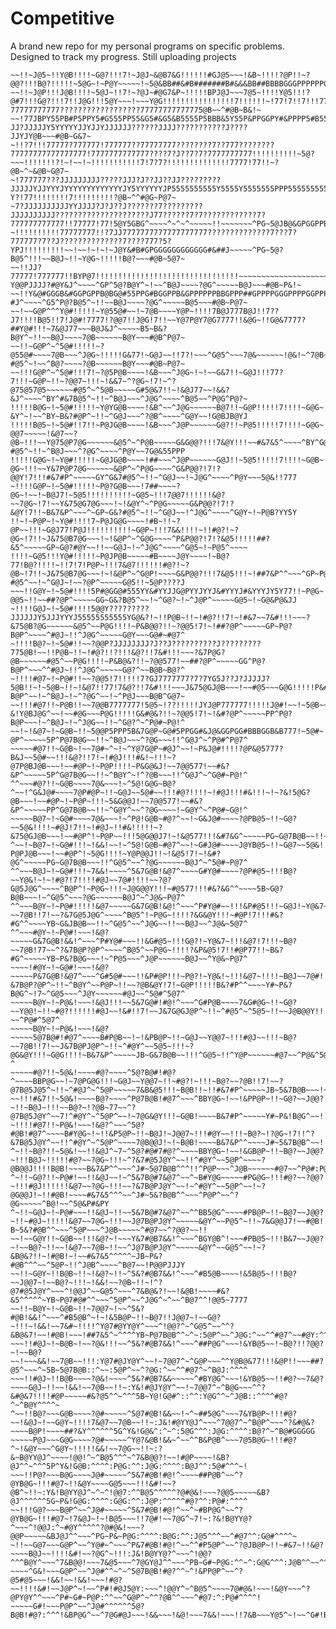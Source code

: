 # Competitive
A brand new repo for my personal programs on specific problems.
Designed to track my progress.
Still uploading projects

~~~~~J@P~!~Y@B!!!!~G@?!!!!!~?@Y!&@G?&B!!7!!!#GJ@5~~~~##!~!!!J@G~!~?@@7!!~B@?!!!!!~5@P~!~P@5~!~~!~~G@5!77Y@P??????##?@&J@P5&J?JJ?Y@&YYJJJJB@5JJYJB@BYYYYYYP@@YJJJP@GYYYYYB@@B5YJJJJJJJJJJJJJ???JPYJ??JJJJ
~~!!~J@5~!!Y@B!!!!~G@?!!!7!~J@J~&@B7&G!!!!!!#GJ@5~~~!&B~!!!!?@P!!~?@@?!!!B@?!!!!!~5@G~!~P@Y~~~~~!~5@&BB##&#B#######B#&&&BB##BBBBGGGPPPPPPGPPPGPPGGGGGGGGPGGGPGPPPPPPPPPPPGPPPPPPPPPPPPPPPPB@BJY5@@&P&@PP
~~!!~J@P!!!J@B!!!!~5@J~!!7!~?@J~#@G7&P~!!!!!BPJ@J~~~7@5~!!!!Y@5!!!?@#7!!!G@?!!!7!!J@G!!!5@Y~~~!~~~Y@G!!!!!!!!!!!!!!!!7!!!!!!~!77!7!!7!!!777777??77777777777??????????????????77777777777775@B~~^#@B~B&!~
~~!77JBPY55PB#P5PPY5#G555PP55&G5#&G5&B5555P5BBB&5Y55P&PPGGPY#&PPPP5#B5555G&GPP5PPP5##PPPG&BGGGBBBBB#GPPPPPPGGGGPPGPPGGGPP5P55#5??JJ?JJJJJY5YYYYYJJYJJYJJJJJJ??????JJJJ???????????J????JJYJY@B~~~#@B~G&7~
~!!?7!!!77777?777777!777777??77777777????????7??777????????77777777777777777!7777777777777????7?J??7?7?7777777777!!!!!!!!!!~5@?~~~!!!!!!!?!~!~~!~!!!!!!!!!!!7!7?7?!!!!!!!!!!!!!!7777!77!!~?@B~^~&@B~G@7~
~!777777???JJJJJJJJJ?????JJJ?J??JJ??JJ?????????JJJJJYJJYYYJYYYYYYYYYYYYYJY5YYYYYYJP5555555555Y5555Y5555555PPP5555555555555YP@P~!PY!7!!!!!!!!!!!!!!!!!!!!!!~PY~Y@5Y?Y?!77!!!!!!!!7!!!!!!!!!?@B~^^#@G~P@7~
~7?JJJJJJJJJJYYJJJJ?J?J??J???????7?????????JJJJJJJJJJ?????????????????????J77??????7?7????????????7?777777777777!!77777!77!5@Y5GBG^~~~~^~^~^~~~~~!!~~~~~~~^PG~5@JB@&GPGGPPB#BPPPPB#BGGGGGG#@J^~~#@B^5&!~
~!!!!!!!!!!77777777!!?7JJ7777777777777777777??????????????7???7?777777?7??J??????????????7????777?5?YPJ!!!!!!!!!~~!~~!~!~!~J@Y&#B#GPGGGGGGGGGGGG#&##J~~~~~^PG~5@?B@5^!!!~~B@J~!!~Y@G~!!!!!B@?~~~#@B~5@7~
~~!!JJ?77777!777777!!BYP@7!!!!!!!!!!!!!!!!!!!!!!!!!!!!!!!!~~~~~~~~~~~~~~~~~~~~~!~~!~~~~!~!7!7!!!!Y&!P@57B!~~~~~~~~~~~~~~^~^7#!PBP@&YJ??Y@@PJJJJ?#@Y&J^~~~~^GP^5@?B@Y^~!~~^B@J~~~~?@G^~~~~~B@J~~~#@B~P&!~
~~!!Y&@#GGGB&#GGPGPPB@BG@#55PPG#BGGPPB&GPPPPPPBBGPPP##GPPPPGGGPPPPGGPPPPPPGGPPP5P55GG555P#P~!!~~~J@!P@Y7@BPPPPPPBGP55PGGGPPG&P##Y@#7!~~!&@J!!~~~B@?#J^~~~~^G5^P@?B@5^~!!~~B@J~~~~?@G^~~~~~B@5~~~#@B~P@7~
~~!~~G@P^^^Y@#!!!!!~Y@55@#~~!~7@B~~~~Y@P~!!!!7B@J777B@J!!7??J7!!!!B@5!!7!J@#!7777!?@@7!!J@G!7!!~~Y@7P@Y7@G7777!!&@G~!!G@&7777?##Y@#!!!~7&@J77~~~B@J&J^~~~~~B5~B&?B@Y^~!!~~B@J~~~~7@B~~~~~~B@Y~~~#@B^P@7~
~~!!~G@P^~^5@#!!!!!~?@55@#~~~~7@B~~~^J@G~!!!!!G&77!~G@J~~!!7?!~~~^G@5^~~~7@&~~~~~~!@&!~^7@B~7!!~~J@75@P7@Y~~~~~~#@P^^^Y@B~~~~~G&G@#!!!~7&@J7!~~!B@J&J^~!~~~B5~#&?#@5^~!~~^B@?~~~~?@B~~~~~~B@Y~~~#@B~P@7~
~~!!!G@P^~^5@#!!!7!~?@5P@B~~~~!&B~~~^J@G~!~!~~G&7!!~G@J!!!77?7!!!~G@P~!!~?@@7~!!!~!&&7~^?@G~!7!~^?@75@57@5~~~~~~#@5^~^5@B~~~~~G#5@&7!!~!&@J77~~!&&?&J^~~~~^BY^#&7B@5^~!!~^B@J~~~^J@G^~~~~^B@5~~^P@G^P@?~
!!!!!B@G~!~5@#!!!!!~Y@YG@B~~~~!&B^~~^J@G~~~~~~B@7!!~G@P!!!!!7!!!!~G@G~!!!7@@!~~~~~!&&7~~7@G~7!!!~Y@75@57@P~~~!~~#@5^~^5@B~~~~~G#P@@?!!~7&@Y!!!~~#&?&Y^~!~~^BY~B&?#@P^~!!~^G@J~~~^?@B^~~~~^G@Y~~!G@BJB@YJ
!!!!!B@5~!~5@#!!7!!~P@JG@B~~~~!&B~~~^J@P~~~~~~G@?!!~P@5!!!!!7!!!!~G@G~!!!?@@7~~~~~!&@7~~?@B~!!!~~Y@75@P7@G~~~~~~&@5^~^P@B~~~~~G&G@@?!!!7&@Y!!!~~#&7&5^~~~~^BY^G@?#@5^~!!~^B@J~~~^?@G^~~~~^P@Y~~7G@&55PPP
!!!!!G@G~!~Y@#!!!!!~G@JG@B~~~~!##~~~^J@P~~~~~~G@J!!~5@5!!!!!7!!!!~G@B~!!!7@@7~!!~~~#&7~~?@G~!!!~~Y&7P@P7@G~~~~~~&@P^~^P@G~~~~^G&P@@?!7!?@@Y!7!!!#&7#P^~~~~~GY^G&7#@5^~!!~^G@J~~!~J@G^~~~~^P@Y~~~5@&!!777
~!!!!G@P~!~5@#!!!!!~P@?G@B~~~!7##~~~~?@G~!~~!~B@J7!~5@5!!!!!!!!!!~G@5~!!!7@@7!!!!!!&@?~~7@G~!7!~~Y&75@G7@G~~~!~!&@Y^~^P@G~~~~~G&P@@?!7!?&@Y!7!!~B&7&P^~~~^~GP~G&?#@5^~!!~^G@J~~!^J@G^~~~~^G@Y~!~P@B?YY5Y
!!~!~P@P~!~Y@#!!!!7~P@JG@G~~~~!#B~!!~?@P~~!!!~G@J77!P@J!!!!!!!!!!~G@P~!!!7&&!!!!~!!#@?!~?@G~!7!!~J&75@B7@G~~~!~!&@P^~^G@G~~~~^P&P@@?!7!?&@5!!!!!##?&5^~~~~~GP~G@?#@Y~~!!~~G@J~!~^J@G^~~~~^G@5~!~P@5^~~~~
!!!!~G@5!!!Y@#!!!!!~P@JP@B~~~~~#B~~~~J@Y~~~~!~B@?77!B@?!!!!~!!7!7!P@P~!!!7&@7!!!!!!#@?!~?@B~!7!!~J&75@B7@G~~~!~!&@P^~^G@P!~~~~G&P@@?!!!7&@5!!!~!##7&P^^~~~^GP~P@?#@5^~~!~^G@J~!~~?@P^~~~~~G@5!!~5@P????J
~~~!!G@Y~!~5@#!!!!5P#@GG@#555YY&#YYJJG@PYYJYYJ&#YYYJ#&YYYJY5Y77!!~P@G~!!!!#@7!!!!!!#@?!!7@B~!7!~~J&75@B7@G~~~!~!&@5~~~G@G!!!~~5&B@@?!!!?@@5~!!~~##?@P^~~~~~GG~G&?B@5^~~!~^G@?~!~^J@P^~~~~~G@5~!~G@&P@&JJ
~!!!!G@J~!~5@#!!!!5@@Y?????????JJJJJJY5JJJYYYJ55555555555YG@&?!~!!P@B~!!~!#@?!!7!~!#&7~~7&#!!!~~~?&75@B?@G~~~~~~&@5^~~P@G!!!!~P&B@@?!!~?@@5!7!~!##?@P^~~~~~GP~P@?B@P^~~~~^#@J~!!^J@G^~~~~~G@Y~~~G@#~#@7^
~!!!!B@?~!~5@#!!~~?@@P?JJJJJJJJ?J??J??????????J?????????775@B!~~!!P@B~!!~!#@?!!?!!!&@?!!7&#!!!~~~?&7P@G?@B~~~~~~#@5^~~P@G!!!!~P&B@&?!!~?@@577!~~##?@P^~~~~~GG^P@?B@P^~~~^^#@J~!!^J@G^~~~~~G@?^~~B@B~B@?^
~!!!!#@7~!~P@#!!~~?@@5!7!!!!!7?GJ7777777?7?7YG5J??J?JJJJJ?5@B!!~!~5@B~!!~!&@7!!77!7&@?!!7&#!!!~~~J&75@GJ@B~~~!~~#@5~~~G@G!!!!!P&#@&?!!~J@@577!~!##7&P^~~~~~GG^P@?B@P^~~!~^B@J~!~^?@G^~~!~^P@J~~~B@B^G@7~
~~!!!#@7!!~P@B!!~~7@@B7777777!5@5~!??!!!!!JYJ@P777777!!!!!J@#!~~!~5@B~~!~!&@7!!77!7&@?!!7&&!!!~~~?&!Y@BJ@G^~~!~~#@G~~~P@G!!!!!G&#@&?!!~?@@5!7!~!&#?@P^~~~~~PP^P@?B@P~~~!~^B@J~!~^J@G~~!!~^G@?^~^P@#~P@!^
~~!~!&@7~!~G@B~!!~5@@P5PPP5B&7G@P~G@#5PPGG#&J@&GGPGG#BBBGGB&B777!~5@#~!!!~#@?!!!!!~G@J!!7&&!!!~~^7&7Y@BY@B~~~!~~#@P~!~P@P!!!!!P&B@&?!!~7@@5!7!~~&#?@P^~~~~~5P^P@7B@G~~!!~^B@J~~~^?@G~~~!!^G@J^~^P@#^P@7^
~~~~~#@7!!~G@B~!~~7@#~^~!~^Y@7G@P~#@J^~~!~P&J@#!!!!?@P&@5777?B&J~~5@#~~!!!&@?!!7!~!#@J!!!#&!~!!!~?@7P@BJ@B~~~!~~#@P~!~P@P!!!!~P&G@&J!~~7@@577!~~#&?&P^~~~~~5P^G@7B@G~~!!~^B@Y^~!^?@B~~~!!^G@J^~^G@#~P@!^
^^~~~#@?!!~G@B~~~~7@&~~~!~^5@!G@G~B@?^~~!^G&J@#~~~~7@P#@P~!!~G@J~~5@#~~!!!#@?!!!!~!#@J!!!#&!!!~!~?&!5@G?@B~~~!~~#@P~!~P@P~!!!~5&G@@J!~~7@@577!~~#&?&P^~~~~~PP^G@7B@B~~!!~^G@Y^~~^?@G~~~~!~G@Y^~^P@#~G@!^
~~~~~B@7~!~G@#~~~~7@&~~~!~^P@!G@B~#@?^~~!~G&J@#~~~~?@PB@5~!!~G@?~~5@&!!!!~#@J!7!!~!#@J~!!#&!!!!!~?&75@GJ@B~~~!~~#@P^!~P@P~~!!!5@G@@J7!~!&@577!!!&#7&G^~~~~~PG~G@7B@B~~!!~^B@5^~~^J@G~~~~~~G@J~~^P@#~P@!^
^~~!~B@7~!~G@#!!!~!&&!~~!~^5@!G@B~#@7^~~!~G#J@#~~~~J@YB@5~!!~G@7~~5@&!!!!~#@?!7!!!~B@J!!!##!~!!~~J@?P@PJ@B~~~!~~#@P^!~5@G!!!!~Y@P@@J!!~!&@5!7!~!&#?@G^~~~~~PG~G@7B@B~~~!!^G@5^~~^?@G~~~~~~B@J^~^5@#~P@7^
^^~~~B@J~!~G@#!!!~7&&!~~~~^5&7G@B!&@7^~~~~G#Y@#~~~~?@P#@5~!!!B@?~~Y@&!~!~!#@?!7!!!!#@J~~7@#!!!!~~?@?G@5J@G^~~~~^B@P^!~P@G~!!!~J@G@@Y!!!~#@577!!!#&?&G^^~~~~5B~G@?B@B~~~!~^G@5^~~~?@G~~~~~~B@J^~^J@&~P@7^
^^~~~B@Y~!~P@#!!!!!&@7~~~~~G&7G@B!&@!^~~~^P#Y@#~~!!!&P#@5!!!~G@J!~Y@&7~!~~#@?!!!!!~B@?~~7@B!!7!~~?&7G@5J@G^~~~~^B@5^!~P@G~!!!!?&G&@Y!!!~#@P!7!!!#&?#G^^~~~~YB~G&JB@B~~!!~^G@5^~~^J@G~~!!~~B@J~~^J@&~5@7^
^^~~~#@Y~!~P@#!~~~!&@?~~~~~G&7G@B!&&!^~~~^P#Y@#~~~!!&G#@5~!!!G@?!~Y@&7~!!!&@7!7!!!~B@?~~7@B!77~~^?&7B@P?@P^~~~~^B@5^~~P@G~!!!!?&P&@5!7!!#@P77!!~B&?#G^~~~~~YB~P&?B@G~~~!~^P@5~~~^J@P~~~~~~B@J~~^Y@&~P@7^
~~~~!#@Y~!~G@#!~~~!&@?~~~~~P&7G@B!&@7^~~~^G#5@#~~~!!&P#@P!!!~P@?!~Y@&!~!!!&@7~!!!!~B@J~~7@#!!7!~^?&7B@P?@P^~!!~^B@Y^~~P@P~!!~~?@B&@Y!7!~G@P!!!!!B&?#P^^~~~~Y#~P&?B@G^~!7~^G@5~~~^J@Y~~~~~~#@J~~^5@#^5@7^
~~~~~B@Y~!~P@&!~~~!&@J!!!~~5&7G@#!#@!^~~~^G#P@B~~~~7&G#@G~!!~G@?~~Y@@!~!!~#@?!!!!!!#@J~~!&#!!7!~~J&7G@GJ@P^~!!~^#@5^~^5@5~!!~~J@B@@Y!!!~G@G!!!!!#&7#P^^~~~~J#!G&7B@G^~!!~^P@5~!!^Y@5~~~~~~#@?~~^P@#^5@7^
~~~~~B@Y~!~P@&!~~~!&@?~~~~~5@7B@#!#@7^~~~~B#P@B~~!~!&PB@P~!!~G@J~~Y@@7~!!!#@J~~!!!~B@?~~7@B!!7!~~J&7B@PJ@P^~!!~^#@Y^~~5@5~!!!~?@G&@Y!!!~G@G!!!!~B&7&P^~~~~~JB~G&7B@B~~!!!^G@5~!!^Y@P~~~~~~#@7~~^P@&^5@?^
~~~~~#@?!!~5@&!~~~~#@?~~~~^5@?B@#!#@?^~~~~BBP@G~~!~7@PG@G!!!~G@J~~Y@@7~!!~#@?!~!!!~B@?~~?@B!!7!~~?@7B@5J@5^~!!~^#@J^~^5@P~~~~~7&B&@5!!!~B@B!!~!!#&7#P^~~~~~JB~5&7B@B~~~!~^P@5~!!^J@P~~~~~~&@7~~^G@#^P@7^
~~!!!#&7!!~5@&!~~~~B@?~~~~^P@7B@B!#@7^~~~^BBY@G~!~~!&PP@P~!!~G@?~~J@@?~!!~B@J~!!!~~B@?~!?@B~77~~^?@7B@5J@Y^~~7!^#@Y^~^5@P^~~!~7@G&@Y!!!~G@B!~~~~B&7#P^~~~~~Y#~P&!B@G^~~!!^5@5~!!^J@G~~~~~^#@7~~^G@B^G@!^
~!!!!#@7!!~P@&!~~~!&@?^~~~^5@?#@B!#@7^~~~~B#Y@G~!~!!&P5@P~!!~B@J!~J@@7~!!!#@Y~~!!!~B@?~!?@G~!7!!^?&7B@5J@Y^~~!!^#@Y^~^5@P^~~~~7@B@@J!~!~B@B!~~~~B&7&P^^~~~~J#~5&7B@B^~~!!^P@5^~!^J@G~~~~~^#@7~~^G@B:G@7^
^~!!~B@?!!~5@&!~~!!&@J^~7~^5@?#@#7#@?^~~~~BBY@G~!~~!&GB@P~!!~B@?~~J@@?~!!!B@J~!!!!!#@?~~?@G~!!!~^?&7#@5J@Y^~~!!^#@Y^~~5@P^~~~~?@B@@J!!!!B@B!~~~~B&7&P^^~~~^J#~5@7B@B^^^!!^P@P~~~^J@B~~~~~~#@7~~^P@#:P@7~
^~!!~G@?!!~P@#!~~!!&@J~~!~^5&7B@#7&@7^~~^~B#Y@G~~~~~#PG@G~!!!#@?~~?@@?~!!!#@J!!!!!!&@7~~?@G~!!!~~?&7B@PJ@Y^~~!~^#@Y^~~5@P^~~!~?@G@@J!~!!#@B!~~~~#&7&5^^^~~^J#~5&?B@B^^~~~^P@P^~~^?@G~~~~~^B@!~~^5@&P#&PY
^~!!~G@J~!~P@#~~~!!&@J~!!~~5&7B@#7&@7^~~^^BB5@G^~~~~#PB@P~!!~B@7~~J@@?~!!~#@J~!!!!!&@7~~7@G~!!!~~J@7B@PJ@Y^~~~~~&@Y^~~P@5^~!!~7&G@@J7!~~#@B!!~~~#&7&5^^^^~~?B~5&?#@B^^~~~^5@P~~~^J@B~~~~~^#@7~~^?@@?~~!!
~~!~~G@Y!!~G@B~~!!!&@?~!~~~Y&7#@B7&&!^~~~^BGY@B^!~~~#PB@5~!!!B&7~~J@@?~!~~B@?~!!~~!&@7~~7@B~!!~~^J@7B@PJ@Y^~~~~~&@Y^~~G@5^~~!~?&B@&?!!~!#@B!~!~~#&7&5^^^^^~JB~P&?#@B^^^~~^5@P~!!^J@B^~~~~^B@7~~!P@@PJJJY
~~!!~G@Y~!!B@B~!!~!&@?~!!~^5&?#@B7&&!^~~~^#B5@B~~~~!&5B@5~!!!B@?~~J@@7~!~~B@?~!!!~!&&!~~?@B~!!~!^?@7#@5J@Y^~~~^!@@J^~~G@5^~~~^7&B@&?!~~!&@B!~~~~#&?&5^^^^^~YB~P@7#@#^^~~~^5@P^~~^J@G^~^~~^B@7^^!@@5~7777
~~!!~B@Y~!~G@B~!!~7@@7~!~~^5&?#@B!&&!^~~~^#B5@B^~!~!&5B@P~!!~B@7!!J@@7~!~~G@?~!!!~!&&!~~7&#~!!!!^Y@7#@YY@Y^~~~^!@@?^~^G@5^~~^^?&B@&7!~~!#@B!~~~!##7&5^~^^^^YB~P@7B@B^^~^~:5@P^~~^J@G:^~~^^#@7^~~#@Y:^^^^
~~~!!#@J~!~B@B~!~~?@&!!!~~^5&?#@B7&&!^~~~^##P@G^~~~!&YB@5~~!~B@?!!?@@?~!~~B@?~~!~~~&&!~~7@B~~!!!:Y@7#@JY@Y^~~!~7@@7^~^G@P~~~^^Y@B@&77!!!&@P!!~~~##?@5^~~~^~5B~5@7B@B::^~~:5@P^~~^?@G:^~~^^#@7^~^B@J:^^^^
~~~!!#@J~!!B@B~~~~?@&!~~~~^5&?#@B7&&~~~~~^#BY@G^~~~!&YB@5~~!!#@?~~7&@?~~~~G@J~!!~~!&&!~~7@B~~!!~:Y&!#@JY@Y^~~!~7@@7^~^B@G~~~^^?&#@&7!!!!#@P~~~~~#&?@5^^~^^^5B~Y@!G@#^::^^:Y@G^^~^J@B::^^^^#@?^~^B@Y^^^^~
^~~!!B@?~~~G@B~~~~?@#~~~~~^5@7#@B!&&~~!~^~##5@G^~~~7&YB@P~!!!#@?~~!&@J~!~~G@Y~!!!!7&@7~~7@B~~!!~:J&!#@YY@J^~~~^7@@7^~^B@P^~~~^?&#@&?~~~~B@P!~~~~##?&Y^^^^^^5G^Y&!G@&^:^~^:5@G^^^:J@G:^^^^:B@?^~^B@#GGGGG
~~~~~P@J~~~G@G~~~~?@#~~~~~^Y@?&@B!&&~^~~^^B&P@B^~~~7@5B@G~!!!#@?^~!&@Y~~~^G@Y~!!!!!&&!~~7@G~~!!~:?&~B@YY@J^~~~~!@@!^~^B@5^^^~^7&B@@?!~~!#@P~~~~!&B?@J^^~^^^5P^Y&!G@B:^^^^:P@G:^^:J@G:^^^^:B@J^^:5@#^^^~!
~~~!!P@?~~~B@G~~~~J@#~~~~~^5&7#@B!#@!^~~~~##P@B^~~^?@YB@G~!!!#@7~!!&@Y~~~~G@5~~~!!!&#!~~?@B^~!!~:Y&!B@YY@J^~^~^!@@7:^^B@5^^^^^?@#@&!~~~?@@5~~~~~&B?@J^^^^^^5G~P&!G@G:^^^^:G@G:^^:J@P:^^^^^#@?^^:P@#:^^^^
~~!!!G@?~~~B@P^~~^J@#~~~~~^5&7#@B!#@!^~~^~#BP@G^~~^?@YB@G~!!!#@7~!7&@J~!~!B@5~~~!!7@#!~~7@G^~7!~:?&!B@YY@?^~~~^!@@J:^~#@Y^^^^^?@#@&!~~~?@@P~~~~~&BJ@J^^~~~^PG~P&~P@G:^^^^:B@G:^^:J@5^^^~~^#@7^^:G@#^^^^~
~!!~~G@7~~~G@P^~~^Y@#~^~~~^P&7#@B!#@!^~~^^#P5@P^~~^?@JB@P~!!~#&7~!!&@?~~~~B@J~~!!!!&#!~~?@G^~!!!:J&!B@YY@?^~~~^!@@?^^^B@Y^~~~^7&B@@!~~~7&@5~~~^7@GY@J^^~~~^PB~G#~P@G:^^~^:G@G^^^:J@B^^~~^^#@?:^:G@#^^^^!
~~~~^G&!~~~G@P^~~^J@#^^~^~^5@7B@B!#@?^^~^!&PP@P^~~^?@5#@5~~~!&&!~~!&&!~~~!#@?~~!!!!&#!~~J@P^~!~~^P#!#@J5@Y:~~~^!@@Y^~^B@5^~~~~7@#@&!~~~!&@Y~~~^?@PY@Y^^~~~^P#~G#~P@P:^^~~^G@P^~^^?@B^^~~~^#@7:^:P@#^^^^!
~~~~~G#!~~~P@P^~~^J@#^^^^^^5@?B@B!#@?:^^^!&BP@G^~~^7@G#@J~~~!&&~~~!&@!~~~7&&!~~~!!7&B~~~Y@5^~!~~^G#!B@J5@Y:~~~~7@@J^^^P@5^~~~~~&#@&!^^^7@@5~~~^7@PY@5:^~~~^Y#~GB~P@P:^^~~^G@Y^~~^7@B^~~~^^#@7:^:P@#^^^^!
